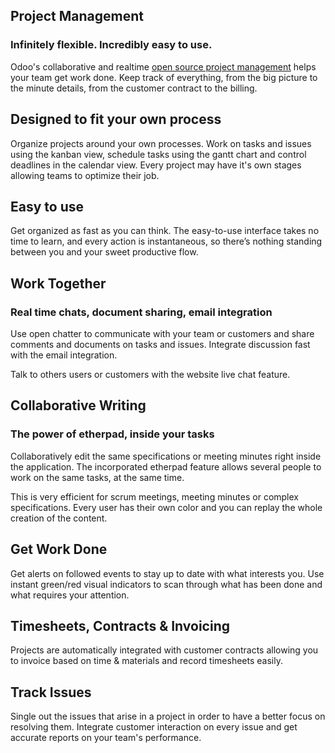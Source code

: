 Project Management
------------------

### Infinitely flexible. Incredibly easy to use.


Odoo's collaborative and realtime <a href="https://www.odoo.com/page/project-management">open source project management</a>
helps your team get work done. Keep track of everything, from the big picture
to the minute details, from the customer contract to the billing.

Designed to fit your own process
--------------------------------

Organize projects around your own processes. Work on tasks and issues using the
kanban view, schedule tasks using the gantt chart and control deadlines in the
calendar view. Every project may have it's own stages allowing teams to
optimize their job.

Easy to use
-----------

Get organized as fast as you can think. The easy-to-use interface takes no time
to learn, and every action is instantaneous, so there’s nothing standing
between you and your sweet productive flow.

Work Together
-------------

### Real time chats, document sharing, email integration

Use open chatter to communicate with your team or customers and share comments
and documents on tasks and issues. Integrate discussion fast with the email
integration.

Talk to others users or customers with the website live chat feature.

Collaborative Writing
---------------------

### The power of etherpad, inside your tasks

Collaboratively edit the same specifications or meeting minutes right inside
the application. The incorporated etherpad feature allows several people to
work on the same tasks, at the same time.

This is very efficient for scrum meetings, meeting minutes or complex
specifications. Every user has their own color and you can replay the whole
creation of the content.

Get Work Done
-------------

Get alerts on followed events to stay up to date with what interests you. Use
instant green/red visual indicators to scan through what has been done and what
requires your attention.

Timesheets, Contracts & Invoicing
---------------------------------

Projects are automatically integrated with customer contracts allowing you to
invoice based on time & materials and record timesheets easily.

Track Issues
------------

Single out the issues that arise in a project in order to have a better focus
on resolving them. Integrate customer interaction on every issue and get
accurate reports on your team's performance.

